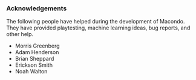 ### Acknowledgements

The following people have helped during the development of Macondo. They have provided playtesting, machine learning ideas, bug reports, and other help.

- Morris Greenberg
- Adam Henderson
- Brian Sheppard
- Erickson Smith
- Noah Walton
